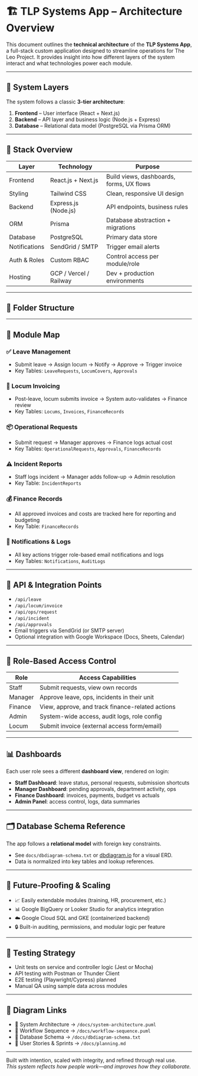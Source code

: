 # 🏗️ TLP Systems App – Architecture Overview

This document outlines the **technical architecture** of the **TLP Systems App**, a full-stack custom application designed to streamline operations for The Leo Project. It provides insight into how different layers of the system interact and what technologies power each module.

---

## 📐 System Layers

The system follows a classic **3-tier architecture**:

1. **Frontend** – User interface (React + Next.js)
2. **Backend** – API layer and business logic (Node.js + Express)
3. **Database** – Relational data model (PostgreSQL via Prisma ORM)

---

## 🧱 Stack Overview

| Layer         | Technology              | Purpose                                  |
|--------------|--------------------------|------------------------------------------|
| Frontend      | React.js + Next.js       | Build views, dashboards, forms, UX flows |
| Styling       | Tailwind CSS             | Clean, responsive UI design              |
| Backend       | Express.js (Node.js)     | API endpoints, business rules            |
| ORM           | Prisma                   | Database abstraction + migrations        |
| Database      | PostgreSQL               | Primary data store                       |
| Notifications | SendGrid / SMTP          | Trigger email alerts                     |
| Auth & Roles  | Custom RBAC              | Control access per module/role           |
| Hosting       | GCP / Vercel / Railway   | Dev + production environments            |

---

## 📂 Folder Structure

---

## 🧭 Module Map

### ✅ Leave Management
- Submit leave → Assign locum → Notify → Approve → Trigger invoice
- Key Tables: `LeaveRequests`, `LocumCovers`, `Approvals`

### 🧾 Locum Invoicing
- Post-leave, locum submits invoice → System auto-validates → Finance review
- Key Tables: `Locums`, `Invoices`, `FinanceRecords`

### 📦 Operational Requests
- Submit request → Manager approves → Finance logs actual cost
- Key Tables: `OperationalRequests`, `Approvals`, `FinanceRecords`

### ⚠️ Incident Reports
- Staff logs incident → Manager adds follow-up → Admin resolution
- Key Table: `IncidentReports`

### 💰 Finance Records
- All approved invoices and costs are tracked here for reporting and budgeting
- Key Table: `FinanceRecords`

### 🔔 Notifications & Logs
- All key actions trigger role-based email notifications and logs
- Key Tables: `Notifications`, `AuditLogs`

---

## 🧩 API & Integration Points

- `/api/leave`
- `/api/locum/invoice`
- `/api/ops/request`
- `/api/incident`
- `/api/approvals`
- Email triggers via SendGrid (or SMTP server)
- Optional integration with Google Workspace (Docs, Sheets, Calendar)

---

## 🔐 Role-Based Access Control

| Role      | Access Capabilities                              |
|-----------|---------------------------------------------------|
| Staff     | Submit requests, view own records                |
| Manager   | Approve leave, ops, incidents in their unit      |
| Finance   | View, approve, and track finance-related actions |
| Admin     | System-wide access, audit logs, role config      |
| Locum     | Submit invoice (external access form/email)      |

---

## 📊 Dashboards

Each user role sees a different **dashboard view**, rendered on login:

- **Staff Dashboard**: leave status, personal requests, submission shortcuts
- **Manager Dashboard**: pending approvals, department activity, ops
- **Finance Dashboard**: invoices, payments, budget vs actuals
- **Admin Panel**: access control, logs, data summaries

---

## 🗂️ Database Schema Reference

The app follows a **relational model** with foreign key constraints.

- See `docs/dbdiagram-schema.txt` or [dbdiagram.io](https://dbdiagram.io) for a visual ERD.
- Data is normalized into key tables and lookup references.

---

## 📎 Future-Proofing & Scaling

- 📈 Easily extendable modules (training, HR, procurement, etc.)
- 📊 Google BigQuery or Looker Studio for analytics integration
- ☁️ Google Cloud SQL and GKE (containerized backend)
- 🔒 Built-in auditing, permissions, and modular logic per feature

---

## 🧪 Testing Strategy

- Unit tests on service and controller logic (Jest or Mocha)
- API testing with Postman or Thunder Client
- E2E testing (Playwright/Cypress) planned
- Manual QA using sample data across modules

---

## 🧠 Diagram Links

- 📐 System Architecture → `/docs/system-architecture.puml`
- 🔁 Workflow Sequence → `/docs/workflow-sequence.puml`
- 🧱 Database Schema → `/docs/dbdiagram-schema.txt`
- 🎯 User Stories & Sprints → `/docs/planning.md`

---

Built with intention, scaled with integrity, and refined through real use.  
_This system reflects how people work—and improves how they collaborate._